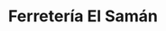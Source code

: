 ---
title: "Ferretería El Samán"
url: /ciudad-guayana-puerto-ordaz/ferreteria-el-saman/
shop: Eisenwaren
---